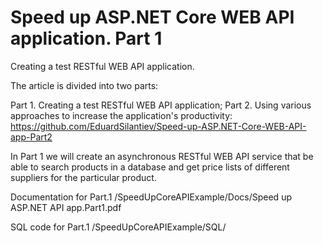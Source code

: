 # Speed up ASP.NET Core WEB API application. Part 1
Creating a test RESTful WEB API application.

The article is divided into two parts:

Part 1. Creating a test RESTful WEB API application;
Part 2. Using various approaches to increase the application's productivity: https://github.com/EduardSilantiev/Speed-up-ASP.NET-Core-WEB-API-app-Part2

In Part 1 we will create an asynchronous RESTful WEB API service that be able to search products in a database and get price lists of different suppliers for the particular product.

Documentation for Part.1
/SpeedUpCoreAPIExample/Docs/Speed up ASP.NET API app.Part1.pdf

SQL code for Part.1
/SpeedUpCoreAPIExample/SQL/

